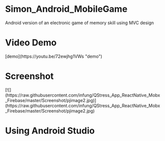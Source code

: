 # Simon_Android_MobileGame
Android version of an electronic game of memory skill using MVC design

<h1>Video Demo</h1>
<p>[demo](https://youtu.be/72ewjhg1VWs "demo")</p>

<h1>Screenshot</h1>
[![](https://raw.githubusercontent.com/infung/QStress_App_ReactNative_Mobx_Firebase/master/Screenshot/pjimage2.jpg)](https://raw.githubusercontent.com/infung/QStress_App_ReactNative_Mobx_Firebase/master/Screenshot/pjimage2.jpg)

<h1>Using Android Studio</h1>
